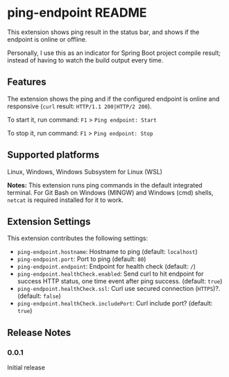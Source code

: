 # ping-endpoint README

This extension shows ping result in the status bar, and shows if the endpoint is online or offline.

Personally, I use this as an indicator for Spring Boot project compile result; instead of having to watch the build output every time.

## Features

The extension shows the ping and if the configured endpoint is online and responsive (`curl` result: `HTTP/1.1 200|HTTP/2 200`).

To start it, run command: `F1` > `Ping endpoint: Start`

To stop it, run command: `F1` > `Ping endpoint: Stop`

## Supported platforms
Linux, Windows, Windows Subsystem for Linux (WSL)

**Notes:** This extension runs ping commands in the default integrated terminal. For Git Bash on Windows (MINGW) and Windows (cmd) shells, `netcat` is required installed for it to work.

## Extension Settings

This extension contributes the following settings:

* `ping-endpoint.hostname`: Hostname to ping (default: `localhost`)
* `ping-endpoint.port`: Port to ping (default: `80`)
* `ping-endpoint.endpoint`: Endpoint for health check (default: `/`)
* `ping-endpoint.healthCheck.enabled`: Send curl to hit endpoint for success HTTP status, one time event after ping success. (default: `true`)
* `ping-endpoint.healthCheck.ssl`: Curl use secured connection (`HTTPS`)?. (default: `false`)
* `ping-endpoint.healthCheck.includePort`: Curl include port? (default: `true`)

## Release Notes

### 0.0.1
Initial release
